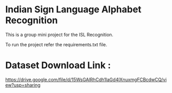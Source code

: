 # Indian Sign Language Alphabet Recognition
This is a group mini project for the ISL Recognition.

To run the project refer the requirements.txt file.

# Dataset Download Link :
https://drive.google.com/file/d/15WsGAlRhCdh1laGd4lXnuxmgFCBcdwCQ/view?usp=sharing
